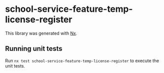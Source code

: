 # school-service-feature-temp-license-register

This library was generated with [Nx](https://nx.dev).

## Running unit tests

Run `nx test school-service-feature-temp-license-register` to execute the unit tests.

